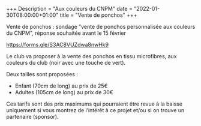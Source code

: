 +++
Description = "Aux couleurs du CNPM"
date = "2022-01-30T08:00:00+01:00"
title = "Vente de ponchos"
+++

Vente de ponchos : sondage "vente de ponchos personnalisée aux couleurs du CNPM", réponse souhaitée avant le 15 février

https://forms.gle/S3AC8VUZdwa8nwHk9

Le club va proposer à la vente des ponchos en tissu microfibres, aux couleurs du club (noir avec une touche de vert).

Deux tailles sont proposées :
* Enfant (70cm de long) au prix de 25€
* Adultes (105cm de long) au prix de 30€

Ces tarifs sont des prix maximums qui pourraient être revue à la baisse uniquement si vous montrez de l’intérêt à ce projet et/ou si on trouve un partenaire (sponsor).



